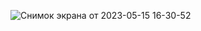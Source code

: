 ![Снимок экрана от 2023-05-15 16-30-52](https://github.com/DDobrovolskiy/HandBook/assets/65667662/904272ee-7f2b-483b-bc00-55938b10f98f)
